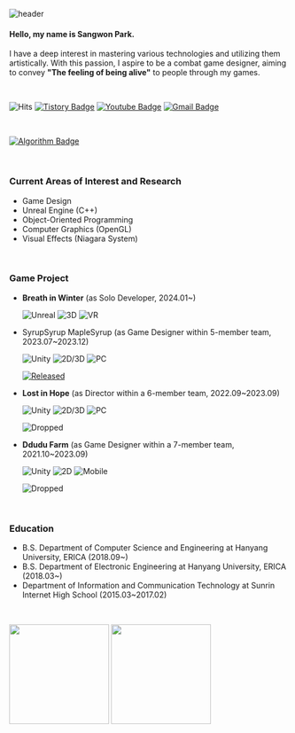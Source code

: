 ![header](https://capsule-render.vercel.app/api?type=waving&color=gradient&customColorList=12&height=156&section=header&text=AeonFlor&fontSize=48&fontAlign=84&fontAlignY=30&desc=Game%20Designer&descSize=14&descAlign=90&descAlignY=50&animation=fadeIn)

#### Hello, my name is Sangwon Park.

I have a deep interest in mastering various technologies and utilizing them artistically. With this passion, I aspire to be a combat game designer, aiming to convey **"The feeling of being alive"** to people through my games.

</br>

![Hits](https://hits.seeyoufarm.com/api/count/incr/badge.svg?url=https%3A%2F%2Fgithub.com%2FAeonFlor&count_bg=%2379C83D&title_bg=%232BAE66&icon=furrynetwork.svg&icon_color=%23E7E7E7&title=VISIT&edge_flat=true)
[![Tistory Badge](http://img.shields.io/badge/Memoria%20Aeon-0072ff?style=flat-square&logo=Tistory)](https://memoria-aeon.tistory.com)
[![Youtube Badge](https://img.shields.io/badge/Rasa-00c6ff?style=flat-square&logo=Youtube&logoColor=white)](https://www.youtube.com/@aeonflor7514)
[![Gmail Badge](https://img.shields.io/badge/harin.luna@gmail.com-F15138?style=flat-square&logo=gmail&logoColor=white)](mailto:harin.luna@gmail.com)

</br>

[![Algorithm Badge](http://mazassumnida.wtf/api/v2/generate_badge?boj=AeonFlor)](https://solved.ac/profile/aeonflor)

</br>

### Current Areas of Interest and Research
- Game Design
- Unreal Engine (C++)
- Object-Oriented Programming
- Computer Graphics (OpenGL)
- Visual Effects (Niagara System)

</br>

### Game Project
- **Breath in Winter** (as Solo Developer, 2024.01~)

  ![Unreal](https://img.shields.io/badge/Unreal-black.svg?&style=flat-square&logo=UnrealEngine&logoColor=white)
  ![3D](https://img.shields.io/badge/3D-14E3DD.svg?&style=flat-square&logo=&logoColor=black)
  ![VR](https://img.shields.io/badge/VR-FC8610.svg?&style=flat-square&logo=&logoColor=white)
- SyrupSyrup MapleSyrup (as Game Designer within 5-member team, 2023.07~2023.12)

  ![Unity](https://img.shields.io/badge/Unity-F2F2F2.svg?&style=flat-square&logo=Unity&logoColor=black)
  ![2D/3D](https://img.shields.io/badge/2D/3D-14E3A4.svg?&style=flat-square&logo=&logoColor=black)
  ![PC](https://img.shields.io/badge/PC-2E56FA.svg?&style=flat-square&logo=&logoColor=white)

  [![Released](https://img.shields.io/badge/Released-40DE00.svg?&style=for-the-badge&logo=&logoColor=white)](https://store.onstove.com//ko/games/2886)
- **Lost in Hope** (as Director within a 6-member team, 2022.09~2023.09)

  ![Unity](https://img.shields.io/badge/Unity-F2F2F2.svg?&style=flat-square&logo=Unity&logoColor=black)
  ![2D/3D](https://img.shields.io/badge/2D/3D-14E3A4.svg?&style=flat-square&logo=&logoColor=black)
  ![PC](https://img.shields.io/badge/PC-2E56FA.svg?&style=flat-square&logo=&logoColor=white)

  ![Dropped](https://img.shields.io/badge/Dropped-red.svg?&style=for-the-badge&logo=&logoColor=white)
- **Ddudu Farm** (as Game Designer within a 7-member team, 2021.10~2023.09)

  ![Unity](https://img.shields.io/badge/Unity-F2F2F2.svg?&style=flat-square&logo=Unity&logoColor=black)
  ![2D](https://img.shields.io/badge/2D-14E362.svg?&style=flat-square&logo=&logoColor=black)
  ![Mobile](https://img.shields.io/badge/Mobile-F1E710.svg?&style=flat-square&logo=&logoColor=white)

  ![Dropped](https://img.shields.io/badge/Dropped-red.svg?&style=for-the-badge&logo=&logoColor=white)

</br>

### Education

- B.S. Department of Computer Science and Engineering at Hanyang University, ERICA (2018.09~)
- B.S. Department of Electronic Engineering at Hanyang University, ERICA (2018.03~)
- Department of Information and Communication Technology at Sunrin Internet High School (2015.03~2017.02)

</br>

<p>
  <img height="180em" src="https://github-readme-stats.vercel.app/api?username=AeonFlor&count_private=true&include_all_commits=true&custom_title=AeonFlor's%20Github&show_icons=true&theme=graywhite">
  <img height="180em" src="https://github-readme-stats.vercel.app/api/top-langs/?username=AeonFlor&layout=donut">
</p>
